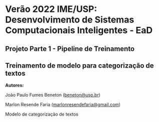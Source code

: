 # Verão 2022 IME/USP: Desenvolvimento de Sistemas Computacionais Inteligentes - EaD 

## Projeto Parte 1 - Pipeline de Treinamento 
## Treinamento de modelo para categorização de textos


__Autores:__

João Paulo Fumes Beneton (beneton@usp.br)

Marlon Resende Faria (marlonresendefaria@gmail.com)


Modelo de categorização de textos

